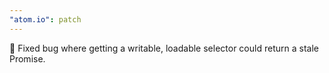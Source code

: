 ```yaml
---
"atom.io": patch
---
```


🐛 Fixed bug where getting a writable, loadable selector could return a stale Promise.
